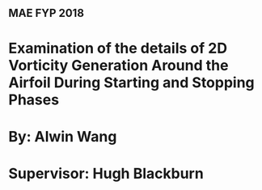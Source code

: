 ## MAE FYP 2018
# Examination of the details of 2D Vorticity Generation Around the Airfoil During Starting and Stopping Phases

# By: Alwin Wang
# Supervisor: Hugh Blackburn
